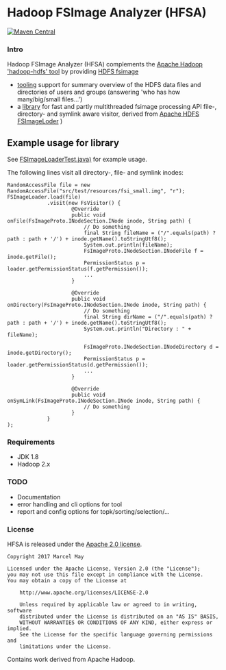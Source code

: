 # Hadoop FSImage Analyzer (HFSA)

[![Maven Central](https://img.shields.io/maven-central/v/de.m3y.hadoop.hdfs.hfsa/hfsa-parent.svg)](http://search.maven.org/#search%7Cga%7C1%7Cg%3A%22de.m3y.hadoop.hdfs.hfsa%22%20AND%20a%3A%22hfsa-parent%22)

### Intro

Hadoop FSImage Analyzer (HFSA) complements the [Apache Hadoop 'hadoop-hdfs' tool](https://hadoop.apache.org/docs/current/hadoop-project-dist/hadoop-hdfs/HDFSCommands.html)
by providing [HDFS fsimage](https://hadoop.apache.org/docs/stable/hadoop-project-dist/hadoop-hdfs/HdfsDesign.html#The_Persistence_of_File_System_Metadata)
* [tooling](tool) support for summary overview of the HDFS data files and directories of users and groups
  (answering 'who has how many/big/small files...')
* a [library](lib) for fast and partly multithreaded fsimage processing API file-, directory- and symlink aware visitor,
  derived from [Apache HDFS FSImageLoder](https://github.com/apache/hadoop/blob/master/hadoop-hdfs-project/hadoop-hdfs/src/main/java/org/apache/hadoop/hdfs/tools/offlineImageViewer/FSImageLoader.java) )

## Example usage for library

See [FSImageLoaderTest.java)](lib/src/test/java/de/m3y/hadoop/hdfs/hfsa/core/FSImageLoaderTest.java) for example usage.  

The following lines visit all directory-, file- and symlink inodes:
```
RandomAccessFile file = new RandomAccessFile("src/test/resources/fsi_small.img", "r");
FSImageLoader.load(file)
             .visit(new FsVisitor() {
                     @Override
                     public void onFile(FsImageProto.INodeSection.INode inode, String path) {
                         // Do something
                         final String fileName = ("/".equals(path) ? path : path + '/') + inode.getName().toStringUtf8();
                         System.out.println(fileName);
                         FsImageProto.INodeSection.INodeFile f = inode.getFile();
                         PermissionStatus p = loader.getPermissionStatus(f.getPermission());
                         ...
                     }
             
                     @Override
                     public void onDirectory(FsImageProto.INodeSection.INode inode, String path) {
                         // Do something
                         final String dirName = ("/".equals(path) ? path : path + '/') + inode.getName().toStringUtf8();
                         System.out.println("Directory : " + fileName);
                         
                         FsImageProto.INodeSection.INodeDirectory d = inode.getDirectory();
                         PermissionStatus p = loader.getPermissionStatus(d.getPermission());
                         ...
                     }
             
                     @Override
                     public void onSymLink(FsImageProto.INodeSection.INode inode, String path) {
                         // Do something
                     }
             }
);
```
        
### Requirements

- JDK 1.8
- Hadoop 2.x

### TODO

- Documentation
- error handling and cli options for tool
- report and config options for topk/sorting/selection/...

### License

HFSA is released under the [Apache 2.0 license](LICENSE.txt).

```
Copyright 2017 Marcel May

Licensed under the Apache License, Version 2.0 (the "License");
you may not use this file except in compliance with the License.
You may obtain a copy of the License at

    http://www.apache.org/licenses/LICENSE-2.0

    Unless required by applicable law or agreed to in writing, software
    distributed under the License is distributed on an "AS IS" BASIS,
    WITHOUT WARRANTIES OR CONDITIONS OF ANY KIND, either express or implied.
    See the License for the specific language governing permissions and
    limitations under the License.
```

Contains work derived from Apache Hadoop.

